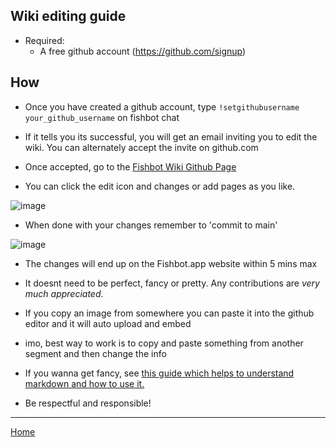 ## Wiki editing guide ##

- Required:
  - A free github account (https://github.com/signup)

## How ##

- Once you have created a github account, type `!setgithubusername your_github_username` on fishbot chat

- If it tells you its successful, you will get an email inviting you to edit the wiki. You can alternately accept the invite on github.com

- Once accepted, go to the <a href="https://github.com/fishbotapp/fishbotwiki/" target="_blank">Fishbot Wiki Github Page</a>

- You can click the edit icon and changes or add pages as you like.

![image](https://github.com/fishbotapp/fishbotwiki/assets/163616414/c0fbd9e2-0015-49f6-85f9-7b3a5dece388)




- When done with your changes remember to 'commit to main'

![image](https://github.com/fishbotapp/fishbotwiki/assets/163616414/f7fe6aeb-4cd7-4f2b-a1fe-33698a486c91)


- The changes will end up on the Fishbot.app website within 5 mins max

- It doesnt need to be perfect, fancy or pretty. Any contributions are *very much appreciated*.

- If you copy an image from somewhere you can paste it into the github editor and it will auto upload and embed

- imo, best way to work is to copy and paste something from another segment and then change the info 

- If you wanna get fancy, see [this guide which helps to understand markdown and how to use it.](https://support.squarespace.com/hc/en-us/articles/206543587-Markdown-cheat-sheet)

- Be respectful and responsible!


-----------------------------

[Home](https://fishbotapp.github.io/fishbotwiki/)
